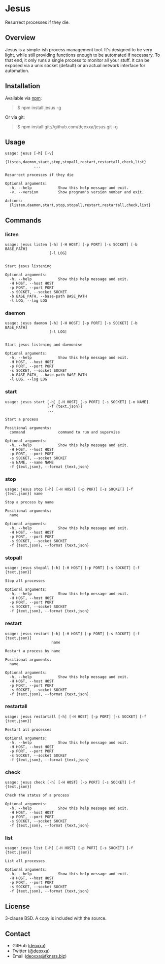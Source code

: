 Jesus
=====

Resurrect processes if they die.

Overview
--------

Jesus is a simple-ish process management tool. It's designed to be very light,
while still providing functions enough to be automated if necessary. To that
end, it only runs a single process to monitor all your stuff. It can be exposed
via a unix socket (default) or an actual network interface for automation.

Installation
------------

Available via [npm](http://npmjs.org/):

> $ npm install jesus -g

Or via git:

> $ npm install git://github.com/deoxxa/jesus.git -g

Usage
-----

```
usage: jesus [-h] [-v]
             {listen,daemon,start,stop,stopall,restart,restartall,check,list}
             ...

Resurrect processes if they die

Optional arguments:
  -h, --help            Show this help message and exit.
  -v, --version         Show program's version number and exit.

Actions:
  {listen,daemon,start,stop,stopall,restart,restartall,check,list}
```

Commands
--------

### listen

```
usage: jesus listen [-h] [-H HOST] [-p PORT] [-s SOCKET] [-b BASE_PATH]
                    [-l LOG]


Start jesus listening

Optional arguments:
  -h, --help            Show this help message and exit.
  -H HOST, --host HOST
  -p PORT, --port PORT
  -s SOCKET, --socket SOCKET
  -b BASE_PATH, --base-path BASE_PATH
  -l LOG, --log LOG
```

### daemon

```
usage: jesus daemon [-h] [-H HOST] [-p PORT] [-s SOCKET] [-b BASE_PATH]
                    [-l LOG]


Start jesus listening and daemonise

Optional arguments:
  -h, --help            Show this help message and exit.
  -H HOST, --host HOST
  -p PORT, --port PORT
  -s SOCKET, --socket SOCKET
  -b BASE_PATH, --base-path BASE_PATH
  -l LOG, --log LOG
```

### start

```
usage: jesus start [-h] [-H HOST] [-p PORT] [-s SOCKET] [-n NAME]
                   [-f {text,json}]
                   ...

Start a process

Positional arguments:
  command               command to run and supervise

Optional arguments:
  -h, --help            Show this help message and exit.
  -H HOST, --host HOST
  -p PORT, --port PORT
  -s SOCKET, --socket SOCKET
  -n NAME, --name NAME
  -f {text,json}, --format {text,json}
```

### stop

```
usage: jesus stop [-h] [-H HOST] [-p PORT] [-s SOCKET] [-f {text,json}] name

Stop a process by name

Positional arguments:
  name

Optional arguments:
  -h, --help            Show this help message and exit.
  -H HOST, --host HOST
  -p PORT, --port PORT
  -s SOCKET, --socket SOCKET
  -f {text,json}, --format {text,json}
```

### stopall

```
usage: jesus stopall [-h] [-H HOST] [-p PORT] [-s SOCKET] [-f {text,json}]

Stop all processes

Optional arguments:
  -h, --help            Show this help message and exit.
  -H HOST, --host HOST
  -p PORT, --port PORT
  -s SOCKET, --socket SOCKET
  -f {text,json}, --format {text,json}
```

### restart

```
usage: jesus restart [-h] [-H HOST] [-p PORT] [-s SOCKET] [-f {text,json}]
                     name

Restart a process by name

Positional arguments:
  name

Optional arguments:
  -h, --help            Show this help message and exit.
  -H HOST, --host HOST
  -p PORT, --port PORT
  -s SOCKET, --socket SOCKET
  -f {text,json}, --format {text,json}
```

### restartall

```
usage: jesus restartall [-h] [-H HOST] [-p PORT] [-s SOCKET] [-f {text,json}]

Restart all processes

Optional arguments:
  -h, --help            Show this help message and exit.
  -H HOST, --host HOST
  -p PORT, --port PORT
  -s SOCKET, --socket SOCKET
  -f {text,json}, --format {text,json}
```

### check

```
usage: jesus check [-h] [-H HOST] [-p PORT] [-s SOCKET] [-f {text,json}]

Check the status of a process

Optional arguments:
  -h, --help            Show this help message and exit.
  -H HOST, --host HOST
  -p PORT, --port PORT
  -s SOCKET, --socket SOCKET
  -f {text,json}, --format {text,json}
```

### list

```
usage: jesus list [-h] [-H HOST] [-p PORT] [-s SOCKET] [-f {text,json}]

List all processes

Optional arguments:
  -h, --help            Show this help message and exit.
  -H HOST, --host HOST
  -p PORT, --port PORT
  -s SOCKET, --socket SOCKET
  -f {text,json}, --format {text,json}
```

License
-------

3-clause BSD. A copy is included with the source.

Contact
-------

* GitHub ([deoxxa](http://github.com/deoxxa))
* Twitter ([@deoxxa](http://twitter.com/deoxxa))
* Email ([deoxxa@fknsrs.biz](mailto:deoxxa@fknsrs.biz))
